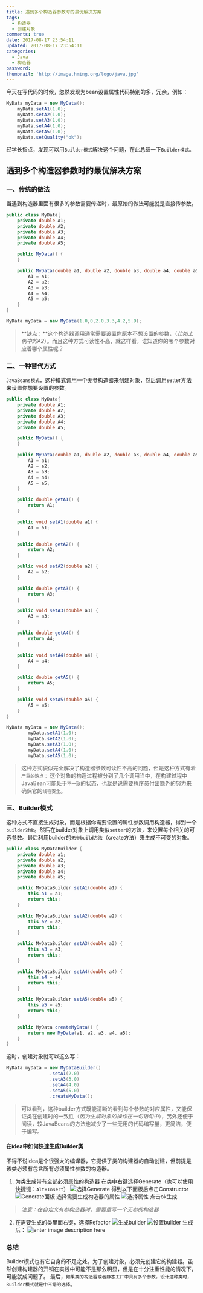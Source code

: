 ```yaml
---
title: 遇到多个构造器参数时的最优解决方案
tags:
  - 构造器
  - 创建对象
comments: true
date: 2017-08-17 23:54:11
updated: 2017-08-17 23:54:11
categories: 
  - Java
  - 构造器
password:
thumbnail: 'http://image.hming.org/logo/java.jpg'
---
```

今天在写代码的时候，忽然发现为bean设置属性代码特别的多，冗余，例如：
```java
MyData myData = new MyData();
	myData.setA1(1.0);
    myData.setA2(1.0);
    myData.setA3(1.0);
    myData.setA4(1.0);
    myData.setA5(1.0);
    myData.setQuality("ok");
```
经学长指点，发现可以用`Builder模式`解决这个问题，在此总结一下`Builder模式`。
<!-- more -->
## 遇到多个构造器参数时的最优解决方案

### 一、传统的做法
当遇到构造器里面有很多的参数需要传递时，最原始的做法可能就是直接传参数。
```java
public class MyData{
    private double A1;
    private double A2;
    private double A3;
    private double A4;
    private double A5;

    public MyData() {
    }

    public MyData(double a1, double a2, double a3, double a4, double a5) {
        A1 = a1;
        A2 = a2;
        A3 = a3;
        A4 = a4;
        A5 = a5;
    }
}
```
```java
MyData myData = new MyData(1.0,0,2.0,3.3,4.2,5.9);
```
>**缺点：**这个构造器调用通常需要设置你原本不想设置的参数，（*比如上例中的A2*）。而且这种方式可读性不高，就这样看，谁知道你的哪个参数对应着哪个属性呢？

### 二、一种替代方式
`JavaBeans模式`，这种模式调用一个无参构造器来创建对象，然后调用setter方法来设置你想要设置的参数。
```java
public class MyData{
    private double A1;
    private double A2;
    private double A3;
    private double A4;
    private double A5;

    public MyData() {
    }

    public MyData(double a1, double a2, double a3, double a4, double a5) {
        A1 = a1;
        A2 = a2;
        A3 = a3;
        A4 = a4;
        A5 = a5;
    }

    public double getA1() {
        return A1;
    }

    public void setA1(double a1) {
        A1 = a1;
    }

    public double getA2() {
        return A2;
    }

    public void setA2(double a2) {
        A2 = a2;
    }

    public double getA3() {
        return A3;
    }

    public void setA3(double a3) {
        A3 = a3;
    }

    public double getA4() {
        return A4;
    }

    public void setA4(double a4) {
        A4 = a4;
    }

    public double getA5() {
        return A5;
    }

    public void setA5(double a5) {
        A5 = a5;
    }
}
```
```java
MyData myData = new MyData();
		myData.setA1(1.0);
        myData.setA2(1.0);
        myData.setA3(1.0);
        myData.setA4(1.0);
        myData.setA5(1.0);
```
>这种方式貌似完全解决了构造器参数可读性不高的问题，但是这种方式有着`严重的缺点：`
>这个对象的构造过程被分到了几个调用当中，在构建过程中JavaBean可能处于`不一致`的状态，也就是说需要程序员付出额外的努力来确保它的`线程安全`。

### 三、Builder模式
这种方式不直接生成对象，而是根据你需要设置的属性参数调用构造器，得到一个`builder对象`。然后在builder对象上调用类似`setter`的方法，来设置每个相关的可选参数。最后利用builder的`无参build方法`（create方法）来生成不可变的对象。
```java
public class MyDataBuilder {
	private double a1;
	private double a2;
	private double a3;
	private double a4;
	private double a5;

	public MyDataBuilder setA1(double a1) {
		this.a1 = a1;
		return this;
	}

	public MyDataBuilder setA2(double a2) {
		this.a2 = a2;
		return this;
	}

	public MyDataBuilder setA3(double a3) {
		this.a3 = a3;
		return this;
	}

	public MyDataBuilder setA4(double a4) {
		this.a4 = a4;
		return this;
	}

	public MyDataBuilder setA5(double a5) {
		this.a5 = a5;
		return this;
	}

	public MyData createMyData() {
		return new MyData(a1, a2, a3, a4, a5);
	}
}
```
这时，创建对象就可以这么写：
```java
MyData myData = new MyDataBuilder()
				.setA1(2.0)
				.setA3(3.0)
				.setA4(4.0)
				.setA5(5.0)
				.createMyData();
```
>可以看到，这种builder方式既能清晰的看到每个参数的对应属性，又能保证类在创建时的一致性（*因为生成对象的操作在一句语句中*），另外还便于阅读，较JavaBeans的方法也减少了一些无用的代码编写量，更简洁，便于编写。

#### 在idea中如何快速生成Builder类
不得不说idea是个很强大的编译器，它提供了类的构建器的自动创建，但前提是该类必须有包含所有必须属性参数的构造器。

1. 为类生成带有全部必须属性的构造器
在类中右键选择Generate（也可以使用快捷键：`Alt+Insert`）
![选择Generate](http://image.hming.org/Builder%E6%9E%84%E5%BB%BA%E5%99%A8%E6%A8%A1%E5%BC%8F/%E5%8F%B3%E9%94%AEGenerate.jpg)
得到以下面板后点击Constructor
![Generate面板](http://image.hming.org/Builder%E6%9E%84%E5%BB%BA%E5%99%A8%E6%A8%A1%E5%BC%8F/Generate%E9%9D%A2%E6%9D%BF.jpg)
选择需要生成构造器的属性
![选择属性](http://image.hming.org/Builder%E6%9E%84%E5%BB%BA%E5%99%A8%E6%A8%A1%E5%BC%8F/%E5%B1%9E%E6%80%A7%E9%80%89%E6%8B%A9%E9%9D%A2%E6%9D%BF.jpg)
点击ok生成
>*注意：在自定义有参构造器时，需要重写一个无参的构造器*

2. 在需要生成的类里面右键，选择Refactor
![生成builder](http://image.hming.org/Builder%E6%9E%84%E5%BB%BA%E5%99%A8%E6%A8%A1%E5%BC%8F/%E7%94%9F%E6%88%90Builder%E7%B1%BB.jpg)
![设置builder](http://image.hming.org/Builder%E6%9E%84%E5%BB%BA%E5%99%A8%E6%A8%A1%E5%BC%8F/%E8%AE%BE%E7%BD%AEBuilder%E7%B1%BB.jpg)
生成后：
![enter image description here](http://image.hming.org/Builder%E6%9E%84%E5%BB%BA%E5%99%A8%E6%A8%A1%E5%BC%8F/%E7%94%9F%E6%88%90%E5%90%8E.jpg)

### 总结
Builder模式也有它自身的不足之处。为了创建对象，必须先创建它的构建器。虽然创建构建器的开销在实践中可能不是那么明显，但是在十分注重性能的情况下，可能就成问题了。
最后，`如果类的构造器或者静态工厂中具有多个参数，设计这种类时，Builder模式就是中不错的选择`。


